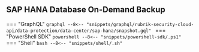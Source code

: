 ## SAP HANA Database On-Demand Backup

=== "GraphQL"
    ```graphql
    --8<-- "snippets/graphql/rubrik-security-cloud-api/data-protection/data-center/sap-hana/snapshot.gql"
    ```
=== "PowerShell SDK"
    ```powershell
    --8<-- "snippets/powershell-sdk/.ps1"
    ```
=== "Shell"
    ```bash
    --8<-- "snippets/shell/.sh"
    ```